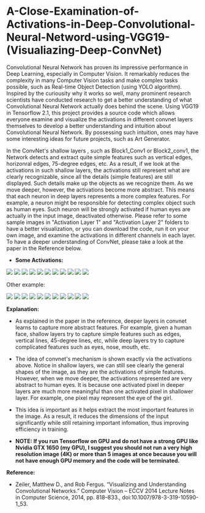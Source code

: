 # A-Close-Examination-of-Activations-in-Deep-Convolutional-Neural-Netword-using-VGG19-(Visualiazing-Deep-ConvNet)
Convolutional Neural Network has proven its impressive performance in Deep Learning, especially in Computer Vision. It remarkably reduces the complexity in many Computer Vision tasks and make complex tasks possible, such as Real-time Object Detection (using YOLO algorithm). Inspired by the curiousity why it works so well, many prominent research scientists have conducted research to get a better understanding of what Convolutional Neural Network actually does behind the scene. Using VGG19 in Tensorflow 2.1, this project provides a source code which allows everyone examine and visualize the activations in different convnet layers themselves to develop a better understanding and intuition about Convolutional Neural Network. By possessing such intuition, ones may have some interesting ideas for future projects, such as Art Generator.

In the ConvNet's shallow layers , such as Block1_Conv1 or Block2_conv1, the Network detects and extract quite simple features such as vertical edges, horizonral edges, 75-degree edges, etc. As a result, if we look at the activations in such shallow layers, the activations still represent what are clearly recognizable, since all the details (simple features) are still displayed. Such details make up the objects as we recognize them. As we move deeper, however, the activations become more abstract. This means that each neuron in deep layers represents a more complex features. For example, a neuron might be responsible for detecting complex object such as human eyes. Such neuron will be strongly activated if human eyes are actually in the input image, deactivated otherwise. Please refer to some sample images in "Activation Layer 1" and "Activation Layer 2" folders to have a better visualization, or you can download the code, run it on your own image, and examine the activations in different channels in each layer. To have a deeper understanding of ConvNet, please take a look at the paper in the Reference below.

* **Some Activations:**
<img src = "Layer Activations 1/A_Original.png">
<img src = "Layer Activations 1/Block1_Conv1.png">
<img src = "Layer Activations 1/Block1_Pool.png">
<img src = "Layer Activations 1/Block2_Conv1.png">
<img src = "Layer Activations 1/Block2_Pool.png">
<img src = "Layer Activations 1/Block3_Conv1.png">
<img src = "Layer Activations 1/Block3_Pool.png">
<img src = "Layer Activations 1/Block4_Conv1.png">
<img src = "Layer Activations 1/Block4_Pool.png">
<img src = "Layer Activations 1/Block5_Conv1.png">
<img src = "Layer Activations 1/Block5_Pool.png">

Other example:

<img src = "Layer Activations 2/A_Original.png">
<img src = "Layer Activations 2/Block1_Conv1.png">
<img src = "Layer Activations 2/Block1_Pool.png">
<img src = "Layer Activations 2/Block2_Conv1.png">
<img src = "Layer Activations 2/Block2_Pool.png">
<img src = "Layer Activations 2/Block3_Conv1.png">
<img src = "Layer Activations 2/Block3_Pool.png">
<img src = "Layer Activations 2/Block4_Conv1.png">
<img src = "Layer Activations 2/Block4_Pool.png">
<img src = "Layer Activations 2/Block5_Conv1.png">
<img src = "Layer Activations 2/Block5_Pool.png">

**Explanation:**
* As explained in the paper in the reference, deeper layers in convnet learns to capture more abstract features. For example, given a human face, shallow layers try to capture simple features such as edges, vertical lines, 45-degree lines, etc, while deep layers try to capture complicated features such as eyes, nose, mouth, etc.
* The idea of convnet's mechanism is shown exactly via the activations above. Notice in shallow layers, we can still see clearly the general shapes of the image, as they are the activations of simple features. However, when we move deeper, the activations represented are very abstract to human eyes. It is because one activated pixel in deeper layers are much more meaningful than one activated pixel in shallower layer. For example, one pixel may represent the eye of the girl.
* This idea is important as it helps extract the most important features in the image. As a result, it reduces the dimensions of the input significantly while still retaining important infomation, thus improving efficiency in training.

* **NOTE: If you run Tensorflow on GPU and do not have a strong GPU like Nvidia GTX 1650 (my GPU), I suggest you should not run a very high resolution image (4K) or more than 5 images at once because you will not have enough GPU memory and the code will be terminated.**


**Reference:**
- Zeiler, Matthew D., and Rob Fergus. “Visualizing and Understanding Convolutional Networks.” Computer Vision – ECCV 2014 Lecture Notes in Computer Science, 2014, pp. 818–833., doi:10.1007/978-3-319-10590-1_53.

